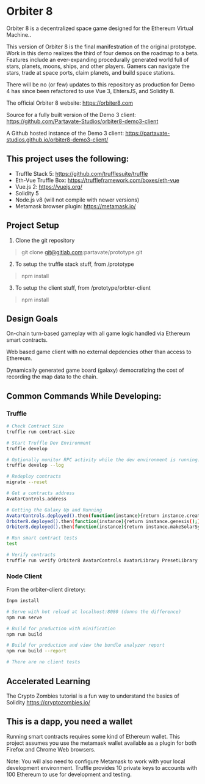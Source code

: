 # Orbiter 8

Orbiter 8 is a decentralized space game designed for the Ethereum Virtual Machine..

This version of Orbiter 8 is the final manifestration of the original prototype. Work in this demo realizes the third of four demos on the roadmap to a beta. Features include an ever-expanding procedurally generated world full of stars, planets, moons, ships, and other players. Gamers can navigate the stars, trade at space ports, claim planets, and build space stations. 

There will be no (or few) updates to this repository as production for Demo 4 has since been refactored to use Vue 3, EhtersJS, and Solidity 8.

The official Orbiter 8 website: 
https://orbiter8.com

Source for a fully built version of the Demo 3 client: 
https://github.com/Partavate-Studios/orbiter8-demo3-client

A Github hosted instance of the Demo 3 client: 
https://partavate-studios.github.io/orbiter8-demo3-client/ 

## This project uses the following:

 - Truffle Stack 5: https://github.com/trufflesuite/truffle
 - Eth-Vue Truffle Box: https://truffleframework.com/boxes/eth-vue
 - Vue.js 2: https://vuejs.org/
 - Solidity 5
 - Node.js v8 (will not compile with newer versions)
 - Metamask browser plugin: https://metamask.io/


## Project Setup

1. Clone the git repository
  > git clone git@gitlab.com:partavate/prototype.git
2. To setup the truffle stack stuff, from /prototype
  > npm install
3. To setup the client stuff, from /prototype/orbter-client
  > npm install


## Design Goals

On-chain turn-based gameplay with all game logic handled via Ethereum smart contracts.

Web based game client with no external depdencies other than access to Ethereum.

Dynamically generated game board (galaxy) democratizing the cost of recording the map data to the chain.


## Common Commands While Developing:

### Truffle

``` bash
# Check Contract Size
truffle run contract-size

# Start Truffle Dev Environment
truffle develop

# Optionally monitor RPC activity while the dev environment is running:
truffle develop --log

# Redeploy contracts
migrate --reset

# Get a contracts address
AvatarControls.address

# Getting the Galaxy Up and Running
AvatarControls.deployed().then(function(instance){return instance.createAvatar('The Federation');})
Orbiter8.deployed().then(function(instance){return instance.genesis();})
Orbiter8.deployed().then(function(instance){return instance.makeSolarSystem();})

# Run smart contract tests
test

# Verify contracts
truffle run verify Orbiter8 AvatarControls AvatarLibrary PresetLibrary StarSystemLibrary PlanetLibrary ShipTokens PlanetTokens Credits --network arbitrumTest

```

### Node Client

From the orbiter-client diretory:

``` bash
Inpm install

# Serve with hot reload at localhost:8080 (donno the difference)
npm run serve

# Build for production with minification
npm run build

# Build for production and view the bundle analyzer report
npm run build --report

# There are no client tests
```


## Accelerated Learning

The Crypto Zombies tutorial is a fun way to understand the basics of Solidity
https://cryptozombies.io/


## This is a dapp, you need a wallet

Running smart contracts requires some kind of Ethereum wallet. This project assumes you use the metamask wallet available as a plugin for both Firefox and Chrome Web browsers.

Note: You will also need to configure Metamask to work with your local development
environment. Truffle provides 10 private keys to accounts with 100 Ethereum to use for development and testing.
